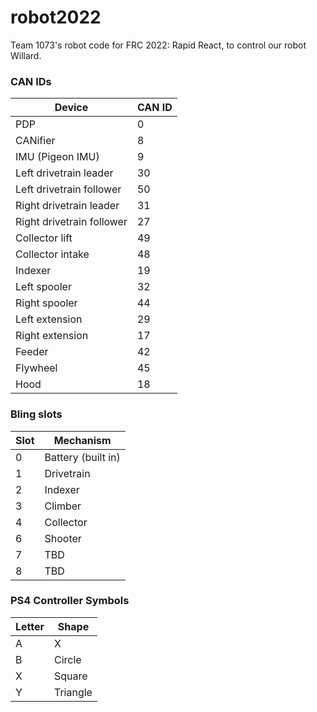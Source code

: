 # robot2022
Team 1073's robot code for FRC 2022: Rapid React, to control our robot Willard.

### CAN IDs

| Device | CAN ID |
| ------ | ------ |
| PDP | 0 |
| CANifier | 8 |
| IMU (Pigeon IMU) | 9 |
| Left drivetrain leader | 30 |
| Left drivetrain follower | 50 |
| Right drivetrain leader | 31 |
| Right drivetrain follower | 27 |
| Collector lift | 49 |
| Collector intake | 48 |
| Indexer | 19 |
| Left spooler | 32 |
| Right spooler | 44 |
| Left extension | 29 |
| Right extension | 17 |
| Feeder | 42 |
| Flywheel | 45 |
| Hood | 18 |

### Bling slots

| Slot | Mechanism |
| - | ------- |
0 | Battery (built in)
1 | Drivetrain
2 | Indexer
3 | Climber
4 | Collector
6 | Shooter
7 | TBD
8 | TBD

### PS4 Controller Symbols

| Letter | Shape |
| ------ | ----- |
A | X
B | Circle
X | Square
Y | Triangle